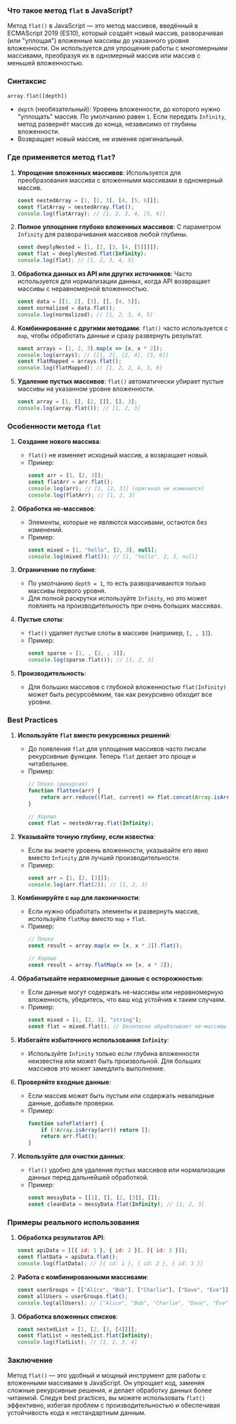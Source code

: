 ### Что такое метод `flat` в JavaScript?

Метод `flat()` в JavaScript — это метод массивов, введённый в ECMAScript 2019 (ES10), который создаёт новый массив, разворачивая (или "уплощая") вложенные массивы до указанного уровня вложенности. Он используется для упрощения работы с многомерными массивами, преобразуя их в одномерный массив или массив с меньшей вложенностью.

### Синтаксис
```javascript
array.flat([depth])
```
- `depth` (необязательный): Уровень вложенности, до которого нужно "уплощать" массив. По умолчанию равен `1`. Если передать `Infinity`, метод развернёт массив до конца, независимо от глубины вложенности.
- Возвращает новый массив, не изменяя оригинальный.

### Где применяется метод `flat`?

1. **Упрощение вложенных массивов**:
   Используется для преобразования массива с вложенными массивами в одномерный массив.
   ```javascript
   const nestedArray = [1, [2, 3], [4, [5, 6]]];
   const flatArray = nestedArray.flat();
   console.log(flatArray); // [1, 2, 3, 4, [5, 6]]
   ```

2. **Полное уплощение глубоко вложенных массивов**:
   С параметром `Infinity` для разворачивания массивов любой глубины.
   ```javascript
   const deeplyNested = [1, [2, [3, [4, [5]]]]];
   const flat = deeplyNested.flat(Infinity);
   console.log(flat); // [1, 2, 3, 4, 5]
   ```

3. **Обработка данных из API или других источников**:
   Часто используется для нормализации данных, когда API возвращает массивы с неравномерной вложенностью.
   ```javascript
   const data = [[1, 2], [3], [], [4, 5]];
   const normalized = data.flat();
   console.log(normalized); // [1, 2, 3, 4, 5]
   ```

4. **Комбинирование с другими методами**:
   `flat()` часто используется с `map`, чтобы обработать данные и сразу развернуть результат.
   ```javascript
   const arrays = [1, 2, 3].map(x => [x, x * 2]);
   console.log(arrays); // [[1, 2], [2, 4], [3, 6]]
   const flatMapped = arrays.flat();
   console.log(flatMapped); // [1, 2, 2, 4, 3, 6]
   ```

5. **Удаление пустых массивов**:
   `flat()` автоматически убирает пустые массивы на указанном уровне вложенности.
   ```javascript
   const array = [1, [], [2, []], [], 3];
   console.log(array.flat()); // [1, 2, 3]
   ```

### Особенности метода `flat`

1. **Создание нового массива**:
   - `flat()` не изменяет исходный массив, а возвращает новый.
   - Пример:
     ```javascript
     const arr = [1, [2, 3]];
     const flatArr = arr.flat();
     console.log(arr); // [1, [2, 3]] (оригинал не изменился)
     console.log(flatArr); // [1, 2, 3]
     ```

2. **Обработка не-массивов**:
   - Элементы, которые не являются массивами, остаются без изменений.
   - Пример:
     ```javascript
     const mixed = [1, "hello", [2, 3], null];
     console.log(mixed.flat()); // [1, "hello", 2, 3, null]
     ```

3. **Ограничение по глубине**:
   - По умолчанию `depth = 1`, то есть разворачиваются только массивы первого уровня.
   - Для полной раскрутки используйте `Infinity`, но это может повлиять на производительность при очень больших массивах.

4. **Пустые слоты**:
   - `flat()` удаляет пустые слоты в массиве (например, `[, , 1]`).
   - Пример:
     ```javascript
     const sparse = [1, , [2, , 3]];
     console.log(sparse.flat()); // [1, 2, 3]
     ```

5. **Производительность**:
   - Для больших массивов с глубокой вложенностью `flat(Infinity)` может быть ресурсоёмким, так как рекурсивно обходит все уровни.

### Best Practices

1. **Используйте `flat` вместо рекурсивных решений**:
   - До появления `flat` для уплощения массивов часто писали рекурсивные функции. Теперь `flat` делает это проще и читабельнее.
   - Пример:
     ```javascript
     // Плохо (рекурсия)
     function flatten(arr) {
         return arr.reduce((flat, current) => flat.concat(Array.isArray(current) ? flatten(current) : current), []);
     }

     // Хорошо
     const flat = nestedArray.flat(Infinity);
     ```

2. **Указывайте точную глубину, если известна**:
   - Если вы знаете уровень вложенности, указывайте его явно вместо `Infinity` для лучшей производительности.
   - Пример:
     ```javascript
     const arr = [1, [2, [3]]];
     console.log(arr.flat(2)); // [1, 2, 3]
     ```

3. **Комбинируйте с `map` для лаконичности**:
   - Если нужно обработать элементы и развернуть массив, используйте `flatMap` вместо `map` + `flat`.
   - Пример:
     ```javascript
     // Плохо
     const result = array.map(x => [x, x * 2]).flat();

     // Хорошо
     const result = array.flatMap(x => [x, x * 2]);
     ```

4. **Обрабатывайте неравномерные данные с осторожностью**:
   - Если данные могут содержать не-массивы или неравномерную вложенность, убедитесь, что ваш код устойчив к таким случаям.
   - Пример:
     ```javascript
     const mixed = [1, [2, 3], "string"];
     const flat = mixed.flat(); // Безопасно обрабатывает не-массивы
     ```

5. **Избегайте избыточного использования `Infinity`**:
   - Используйте `Infinity` только если глубина вложенности неизвестна или может быть произвольной. Для больших массивов это может замедлить выполнение.

6. **Проверяйте входные данные**:
   - Если массив может быть пустым или содержать невалидные данные, добавьте проверки.
   - Пример:
     ```javascript
     function safeFlat(arr) {
         if (!Array.isArray(arr)) return [];
         return arr.flat();
     }
     ```

7. **Используйте для очистки данных**:
   - `flat()` удобно для удаления пустых массивов или нормализации данных перед дальнейшей обработкой.
   - Пример:
     ```javascript
     const messyData = [[1], [], [2, [3]], []];
     const cleanData = messyData.flat(Infinity); // [1, 2, 3]
     ```

### Примеры реального использования

1. **Обработка результатов API**:
   ```javascript
   const apiData = [[{ id: 1 }, { id: 2 }], [{ id: 3 }]];
   const flatData = apiData.flat();
   console.log(flatData); // [{ id: 1 }, { id: 2 }, { id: 3 }]
   ```

2. **Работа с комбинированными массивами**:
   ```javascript
   const userGroups = [["Alice", "Bob"], ["Charlie"], ["Dave", "Eve"]];
   const allUsers = userGroups.flat();
   console.log(allUsers); // ["Alice", "Bob", "Charlie", "Dave", "Eve"]
   ```

3. **Обработка вложенных списков**:
   ```javascript
   const nestedList = [1, [2, [3, [4]]]];
   const flatList = nestedList.flat(Infinity);
   console.log(flatList); // [1, 2, 3, 4]
   ```

### Заключение

Метод `flat()` — это удобный и мощный инструмент для работы с вложенными массивами в JavaScript. Он упрощает код, заменяя сложные рекурсивные решения, и делает обработку данных более читаемой. Следуя best practices, вы можете использовать `flat()` эффективно, избегая проблем с производительностью и обеспечивая устойчивость кода к нестандартным данным.